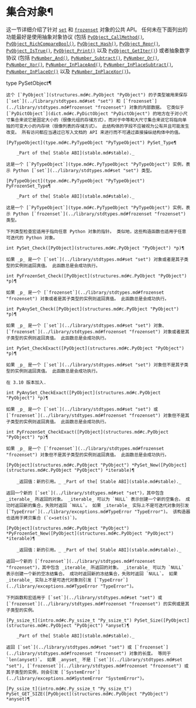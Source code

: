 # 集合对象¶

这一节详细介绍了针对 [`set`](../library/stdtypes.md#set "set") 和 [`frozenset`](../library/stdtypes.md#frozenset "frozenset") 对象的公共 API。 任何未在下面列出的功能最好是使用抽象对象协议 (包括 [`PyObject_CallMethod()`](call.md#c.PyObject_CallMethod "PyObject_CallMethod"), [`PyObject_RichCompareBool()`](object.md#c.PyObject_RichCompareBool "PyObject_RichCompareBool"), [`PyObject_Hash()`](object.md#c.PyObject_Hash "PyObject_Hash"), [`PyObject_Repr()`](object.md#c.PyObject_Repr "PyObject_Repr"), [`PyObject_IsTrue()`](object.md#c.PyObject_IsTrue "PyObject_IsTrue"), [`PyObject_Print()`](object.md#c.PyObject_Print "PyObject_Print") 以及 [`PyObject_GetIter()`](object.md#c.PyObject_GetIter "PyObject_GetIter")) 或者抽象数字协议 (包括 [`PyNumber_And()`](number.md#c.PyNumber_And "PyNumber_And"), [`PyNumber_Subtract()`](number.md#c.PyNumber_Subtract "PyNumber_Subtract"), [`PyNumber_Or()`](number.md#c.PyNumber_Or "PyNumber_Or"), [`PyNumber_Xor()`](number.md#c.PyNumber_Xor "PyNumber_Xor"), [`PyNumber_InPlaceAnd()`](number.md#c.PyNumber_InPlaceAnd "PyNumber_InPlaceAnd"), [`PyNumber_InPlaceSubtract()`](number.md#c.PyNumber_InPlaceSubtract "PyNumber_InPlaceSubtract"), [`PyNumber_InPlaceOr()`](number.md#c.PyNumber_InPlaceOr "PyNumber_InPlaceOr") 以及 [`PyNumber_InPlaceXor()`](number.md#c.PyNumber_InPlaceXor "PyNumber_InPlaceXor"))。

type PySetObject¶  

    

~~~
这个 [`PyObject`](structures.md#c.PyObject "PyObject") 的子类型被用来保存 [`set`](../library/stdtypes.md#set "set") 和 [`frozenset`](../library/stdtypes.md#frozenset "frozenset") 对象的内部数据。 它类似于 [`PyDictObject`](dict.md#c.PyDictObject "PyDictObject") 的地方在于对小尺寸集合来说它是固定大小的（很像元组的存储方式），而对于中等和大尺寸集合来说它将指向单独的可变大小的内存块（很像列表的存储方式）。 此结构体的字段不应被视为公有并且可能发生改变。 所有访问都应当通过已写入文档的 API 来进行而不可通过直接操纵结构体中的值。

[PyTypeObject](type.md#c.PyTypeObject "PyTypeObject") PySet_Type¶  

    _Part of the[ Stable ABI](stable.md#stable)._

这是一个 [`PyTypeObject`](type.md#c.PyTypeObject "PyTypeObject") 实例，表示 Python [`set`](../library/stdtypes.md#set "set") 类型。

[PyTypeObject](type.md#c.PyTypeObject "PyTypeObject") PyFrozenSet_Type¶  

    _Part of the[ Stable ABI](stable.md#stable)._

这是一个 [`PyTypeObject`](type.md#c.PyTypeObject "PyTypeObject") 实例，表示 Python [`frozenset`](../library/stdtypes.md#frozenset "frozenset") 类型。

下列类型检查宏适用于指向任意 Python 对象的指针。 类似地，这些构造函数也适用于任意可迭代的 Python 对象。

int PySet_Check([PyObject](structures.md#c.PyObject "PyObject") *p)¶  
~~~
    

~~~
如果 _p_ 是一个 [`set`](../library/stdtypes.md#set "set") 对象或者是其子类型的实例则返回真值。 此函数总是会成功执行。

int PyFrozenSet_Check([PyObject](structures.md#c.PyObject "PyObject") *p)¶  
~~~
    

~~~
如果 _p_ 是一个 [`frozenset`](../library/stdtypes.md#frozenset "frozenset") 对象或者是其子类型的实例则返回真值。 此函数总是会成功执行。

int PyAnySet_Check([PyObject](structures.md#c.PyObject "PyObject") *p)¶  
~~~
    

~~~
如果 _p_ 是一个 [`set`](../library/stdtypes.md#set "set") 对象、[`frozenset`](../library/stdtypes.md#frozenset "frozenset") 对象或者是其子类型的实例则返回真值。 此函数总是会成功执行。

int PySet_CheckExact([PyObject](structures.md#c.PyObject "PyObject") *p)¶  
~~~
    

~~~
如果 _p_ 是一个 [`set`](../library/stdtypes.md#set "set") 对象但不是其子类型的实例则返回真值。 此函数总是会成功执行。

在 3.10 版本加入.

int PyAnySet_CheckExact([PyObject](structures.md#c.PyObject "PyObject") *p)¶  
~~~
    

~~~
如果 _p_ 是一个 [`set`](../library/stdtypes.md#set "set") 或 [`frozenset`](../library/stdtypes.md#frozenset "frozenset") 对象但不是其子类型的实例则返回真值。 此函数总是会成功执行。

int PyFrozenSet_CheckExact([PyObject](structures.md#c.PyObject "PyObject") *p)¶  
~~~
    

~~~
如果 _p_ 是一个 [`frozenset`](../library/stdtypes.md#frozenset "frozenset") 对象但不是其子类型的实例则返回真值。 此函数总是会成功执行。

[PyObject](structures.md#c.PyObject "PyObject") *PySet_New([PyObject](structures.md#c.PyObject "PyObject") *iterable)¶  

    _返回值：新的引用。_ _Part of the[ Stable ABI](stable.md#stable)._

返回一个新的 [`set`](../library/stdtypes.md#set "set")，其中包含 _iterable_ 所返回的对象。 _iterable_ 可以为 `NULL` 表示创建一个新的空集合。 成功时返回新的集合，失败时返回 `NULL`。 如果 _iterable_ 实际上不是可迭代对象则引发 [`TypeError`](../library/exceptions.md#TypeError "TypeError")。 该构造器也适用于拷贝集合 (`c=set(s)`)。

[PyObject](structures.md#c.PyObject "PyObject") *PyFrozenSet_New([PyObject](structures.md#c.PyObject "PyObject") *iterable)¶  

    _返回值：新的引用。_ _Part of the[ Stable ABI](stable.md#stable)._

返回一个新的 [`frozenset`](../library/stdtypes.md#frozenset "frozenset")，其中包含 _iterable_ 所返回的对象。 _iterable_ 可以为 `NULL` 表示创建一个新的空冻结集合。 成功时返回新的冻结集合，失败时返回 `NULL`。 如果 _iterable_ 实际上不是可迭代对象则引发 [`TypeError`](../library/exceptions.md#TypeError "TypeError")。

下列函数和宏适用于 [`set`](../library/stdtypes.md#set "set") 或 [`frozenset`](../library/stdtypes.md#frozenset "frozenset") 的实例或是其子类型的实例。

[Py_ssize_t](intro.md#c.Py_ssize_t "Py_ssize_t") PySet_Size([PyObject](structures.md#c.PyObject "PyObject") *anyset)¶  

    _Part of the[ Stable ABI](stable.md#stable)._

返回 [`set`](../library/stdtypes.md#set "set") 或 [`frozenset`](../library/stdtypes.md#frozenset "frozenset") 对象的长度。 等同于 `len(anyset)`。 如果 _anyset_ 不是 [`set`](../library/stdtypes.md#set "set"), [`frozenset`](../library/stdtypes.md#frozenset "frozenset") 或其子类型的实例，则会引发 [`SystemError`](../library/exceptions.md#SystemError "SystemError")。

[Py_ssize_t](intro.md#c.Py_ssize_t "Py_ssize_t") PySet_GET_SIZE([PyObject](structures.md#c.PyObject "PyObject") *anyset)¶  
~~~
    

~~~
